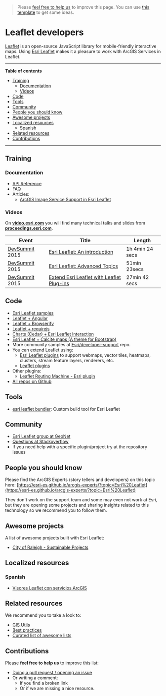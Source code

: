 > Please [feel free to help us](#contributions) to improve this page. You can use [this template](https://github.com/esri-es/awesome-arcgis/blob/master/RESOURCE_PAGE_TEMPLATE.md) to get some ideas.

# Leaflet developers
[Leaflet](http://leafletjs.com/) is an open-source JavaScript library for mobile-friendly interactive maps. Using [Esri Leaflet](https://github.com/Esri/esri-leaflet) makes it a pleasure to work with ArcGIS Services in Leaflet.

---

<!-- START doctoc generated TOC please keep comment here to allow auto update -->
<!-- DON'T EDIT THIS SECTION, INSTEAD RE-RUN doctoc TO UPDATE -->
**Table of contents**

- [Training](#training)
  - [Documentation](#documentation)
  - [Videos](#videos)
- [Code](#code)
- [Tools](#tools)
- [Community](#community)
- [People you should know](#people-you-should-know)
- [Awesome projects](#awesome-projects)
- [Localized resources](#localized-resources)
  - [Spanish](#spanish)
- [Related resources](#related-resources)
- [Contributions](#contributions)

<!-- END doctoc generated TOC please keep comment here to allow auto update -->

---

## Training
### Documentation
* [API Reference](http://esri.github.io/esri-leaflet/api-reference/)
* [FAQ](https://github.com/Esri/esri-leaflet#frequently-asked-questions)
* Articles:
  * [ArcGIS Image Service Support in Esri Leaflet](http://tomwayson.com/2014/08/24/arcgis-image-service-support-in-esri-leaflet/)

### Videos
On [**video.esri.com**](http://video.esri.com/search/leaflet) you will find many technical talks and slides from [**proceedings.esri.com**](https://www.google.es/webhp?sourceid=chrome-instant&ion=1&espv=2&ie=UTF-8#q=site%3Aproceedings.esri.com%20leaflet).

|Event|Title|Length|
|---|---|---|
|[DevSummit](http://www.esri.com/events/devsummit) 2015|[Esri Leaflet: An introduction](http://www.esri.com/videos/watch?videoid=4314&channelid=LegacyVideo&isLegacy=true&title=esri-leaflet:-an-introduction)|1h 4min 24 secs
|[DevSummit](http://www.esri.com/events/devsummit) 2015|[Esri Leaflet: Advanced Topics](http://www.esri.com/videos/watch?videoid=4315&channelid=LegacyVideo&isLegacy=true&title=esri-leaflet:-advanced-topics)|51min 23secs
|[DevSummit](http://www.esri.com/events/devsummit) 2015|[Extend Esri Leaflet with Leaflet Plug-ins](http://www.esri.com/videos/watch?videoid=4420&channelid=LegacyVideo&isLegacy=true&title=extend-esri-leaflet-with-leaflet-plug-ins)|27min 42 secs

## Code

* [Esri Leaflet samples](http://esri.github.io/esri-leaflet/examples/)
* [Leaflet + Angular](https://github.com/Esri/developer-support/tree/gh-pages/web-leaflet/angular)
* [Leaflet + Browserify](https://github.com/Esri/developer-support/tree/gh-pages/web-leaflet/browserify)
* [Leaflet + requirejs](https://github.com/Esri/developer-support/tree/gh-pages/web-leaflet/requirejs)
* [Charts (Cedar) + Esri Leaflet Interaction](http://esri.github.io/cedar/examples/bar-map-leaflet-integration.html)
* [Esri Leaflet + Calcite maps (A theme for Bootstrap)](http://esri.github.io/calcite-maps/samples/index.html)
* More community samples at [Esri/developer-support](https://github.com/Esri/developer-support/tree/gh-pages/web-leaflet) repo.
* You can extend Leaflet using:
  * [Esri Leaflet plugins](http://esri.github.io/esri-leaflet/plugins/) to support webmaps, vector tiles, heatmaps, clusters, stream feature layers, renderers, etc.
  * [Leaflet plugins](http://leafletjs.com/plugins.html)
* Other plugins:
  * [Leaflet Routing Machine - Esri plugin](https://github.com/jgravois/lrm-esri)
* [All repos on Github](https://github.com/search?q=org%3AEsri+leaflet)

## Tools
* [esri leaflet bundler](https://github.com/Esri/esri-leaflet-bundler): Custom build tool for Esri Leaflet

## Community
* [Esri Leaflet group at GeoNet](https://community.esri.com/groups/esri-leaflet)
* [Questions at Stackoverflow](https://stackoverflow.com/search?q=%5Bleaflet%5D+and+%5Barcgis%5D+or+%5Besri-leaflet%5D+or+%5Bleaflet%5D+and+%5Besri%5D+)
* If you need help with a specific plugin/project try at the repository issues

## People you should know
Please find the ArcGIS Experts (story tellers and developers) on this topic here: [https://esri-es.github.io/arcgis-experts/?topic=Esri%20Leaflet](https://esri-es.github.io/arcgis-experts/?topic=Esri%20Leaflet)

They don't work on the support team and some may even not work at Esri,
but they are opening some projects and sharing insights related to this
technology so we recommend you to follow them.

## Awesome projects
A list of awesome projects built with Esri Leaflet:

* [City of Raleigh - Sustainable Projects](http://maps.raleighnc.gov/sustainable/)

## Localized resources

### Spanish
* [Visores Leaflet con servicios ArcGIS](http://geodevelopers.org/academy/56glRmg_bZ8/view)

## Related resources
We recommend you to take a look to:
* [GIS Utils](../../../gis/utils/README.md)
* [Best practices](../../best-practices/README.md)
* [Curated list of awesome lists](https://github.com/sindresorhus/awesome)

## Contributions
Please **feel free to help us** to improve this list:

* [Doing a pull request / opening an issue](https://github.com/hhkaos/awesome-arcgis#contributions)
* Or writing a comment:
  * If you find a broken link
  * Or if we are missing a nice resource.
